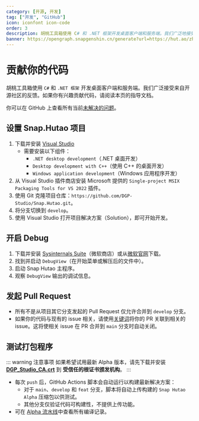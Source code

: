 ```yaml
---
category: [开源, 开发]
tag: ["开发", "GitHub"]
icon: iconfont icon-code
order: 3
description: 胡桃工具箱使用 C# 和 .NET 框架开发桌面客户端和服务端。我们广泛地接受来自开源社区的反馈，如果你愿意贡献你的代码，请阅读本页的指导文档。
banner: https://opengraph.snapgenshin.cn/generate?url=https://hut.ao/zh/development/contribute.html
---
```


# 贡献你的代码

胡桃工具箱使用 `C#` 和 `.NET 框架` 开发桌面客户端和服务端。我们广泛接受来自开源社区的反馈。如果你有兴趣贡献代码，请阅读本页的指导文档。

你可以在 GitHub 上查看所有当前[未解决的问题](https://github.com/DGP-Studio/Snap.Hutao/issues?q=is%3Aissue%20is%3Aopen%20-label%3A%E5%B7%B2%E5%AE%8C%E6%88%90)。

## <HopeIcon icon="iconfont icon-visual-studio" size="1.5rem" color="rgb(193,142,241)" /> 设置 Snap.Hutao 项目

1. 下载并安装 [Visual Studio](https://visualstudio.microsoft.com/downloads/)
   - 需要安装以下组件：
     - `.NET desktop development`（.NET 桌面开发）
     - `Desktop development with C++`（使用 C++ 的桌面开发）
     - `Windows application development`（Windows 应用程序开发）
2. 从 Visual Studio 插件商店安装 Microsoft 提供的 `Single-project MSIX Packaging Tools for VS 2022` 插件。
3. 使用 Git 克隆项目仓库：`https://github.com/DGP-Studio/Snap.Hutao.git`。
4. 将分支切换到 `develop`。
5. 使用 Visual Studio 打开项目解决方案（Solution），即可开始开发。

## <HopeIcon icon="iconfont icon-debug" size="1.5rem" color="rgb(73,156,84)" /> 开启 Debug

1. 下载并安装 [Sysinternals Suite](https://www.microsoft.com/store/productid/9P7KNL5RWT25)（微软商店）或从[微软官网](https://learn.microsoft.com/zh-cn/sysinternals/downloads/sysinternals-suite)下载。
2. 找到并启动 `DebugView`（在开始菜单或解压后的文件中）。
3. 启动 Snap Hutao 主程序。
4. 观察 `DebugView` 输出的调试信息。

## <HopeIcon icon="iconfont icon-pull-request" size="1.5rem" color="rgb(130,80,223)"/> 发起 Pull Request

- 所有不是从项目其它分支发起的 Pull Request 仅允许合并到 `develop` 分支。
- 如果你的代码与现有的 issue 相关，请使用[关键词](https://docs.github.com/en/get-started/writing-on-github/working-with-advanced-formatting/using-keywords-in-issues-and-pull-requests)将你的 PR 关联到相关的 issue。这将使相关 issue 在 PR 合并到 `main` 分支时自动关闭。

## <HopeIcon icon="iconfont icon-build-package" size="1.5rem" color="rgb(254,189,105)" /> 测试打包程序

::: warning 注意事项
如果希望试用最新 Alpha 版本，请先下载并安装 [**DGP_Studio_CA.crt**](https://github.com/DGP-Automation/Hutao-Auto-Release/releases/download/certificate-ca/DGP_Studio_CA.crt) 到 **受信任的根证书颁发机构**。
:::

- 每次 `push` 后，GitHub Actions 脚本会自动运行以构建最新解决方案：
  - 对于 `main`、`develop` 和 `feat` 分支，脚本将自动上传构建的 `Snap Hutao Alpha` 压缩包以供测试。
  - 其他分支仅验证代码可构建性，不提供上传功能。
- 可在 [Alpha 流水线](https://github.com/DGP-Studio/Snap.Hutao/actions/workflows/alpha.yml)中查看所有编译记录。
